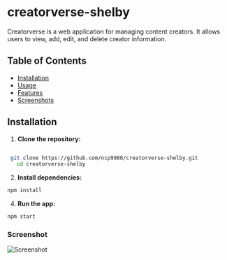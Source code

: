 # creatorverse-shelby

Creatorverse is a web application for managing content creators. It allows users to view, add, edit, and delete creator information.

## Table of Contents

- [Installation](#installation)
- [Usage](#usage)
- [Features](#features)
- [Screenshots](#screenshots)

## Installation

1. **Clone the repository:**
```bash

 git clone https://github.com/ncp9988/creatorverse-shelby.git
   cd creatorverse-shelby 
   ```

2. **Install dependencies:**
```bash
npm install
```


4. **Run the app:**
```bash
npm start
```
### Screenshot
  ![Screenshot](https://github.com/ncp9988/creatorverse-shelby/blob/main/public/photo.png)